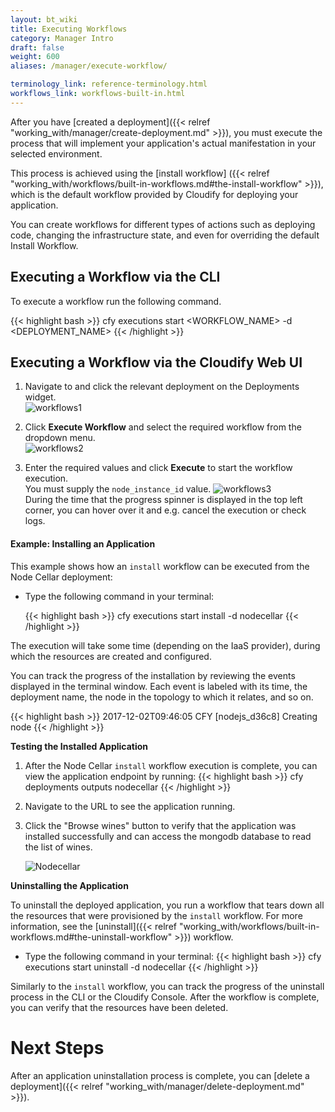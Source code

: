 ```yaml
---
layout: bt_wiki
title: Executing Workflows
category: Manager Intro
draft: false
weight: 600
aliases: /manager/execute-workflow/

terminology_link: reference-terminology.html
workflows_link: workflows-built-in.html
---
```


After you have [created a deployment]({{< relref "working_with/manager/create-deployment.md" >}}), you must execute the process that will implement your application's actual manifestation in your selected environment.

This process is achieved using the [install workflow] ({{< relref "working_with/workflows/built-in-workflows.md#the-install-workflow" >}}), which is the default workflow provided by Cloudify for deploying your application.

You can create workflows for different types of actions such as deploying code, changing the infrastructure state, and even for overriding the default Install Workflow.


## Executing a Workflow via the CLI

To execute a workflow run the following command.

{{< highlight  bash >}}
cfy executions start <WORKFLOW_NAME> -d <DEPLOYMENT_NAME>
{{< /highlight >}}


## Executing a Workflow via the Cloudify Web UI

1. Navigate to and click the relevant deployment on the Deployments widget.   
   ![workflows1]( /images/manager/ui-deployments-nodecellar.png )

2. Click **Execute Workflow** and select the required workflow from the dropdown menu.   
   ![workflows2]( /images/manager/ui-workflows2.png )

3. Enter the required values and click **Execute** to start the workflow execution.   
   You must supply the `node_instance_id` value.
   ![workflows3]( /images/manager/ui-workflows3.png )<br>
   During the time that the progress spinner is displayed in the top left corner, you can hover over it and e.g. cancel the execution or check logs.<br>
   
#### Example: Installing an Application

This example shows how an `install` workflow can be executed from the Node Cellar deployment:

* Type the following command in your terminal:

  {{< highlight  bash >}}
  cfy executions start install -d nodecellar
  {{< /highlight >}}

The execution will take some time (depending on the IaaS provider), during which the resources are created and configured.

You can track the progress of the installation by reviewing the events displayed in the terminal window. Each event is labeled with its time, the deployment name, the node in the topology to which it relates, and so on.

{{< highlight  bash  >}}
2017-12-02T09:46:05 CFY <nodecellar> [nodejs_d36c8] Creating node
{{< /highlight >}}

**Testing the Installed Application**

1. After the Node Cellar `install` workflow execution is complete, you can view the application endpoint by running:
   {{< highlight  bash >}}
   cfy deployments outputs nodecellar
   {{< /highlight >}}

2. Navigate to the URL to see the application running.

3. Click the "Browse wines" button to verify that the application was installed successfully and can access the mongodb database to read the list of wines.   

   ![Nodecellar]( /images/guide/quickstart-openstack/nodecellar.png )

**Uninstalling the Application**

To uninstall the deployed application, you run a workflow that tears down all the resources that were provisioned by the `install` workflow. For more information, see the [uninstall]({{< relref "working_with/workflows/built-in-workflows.md#the-uninstall-workflow" >}}) workflow. 

* Type the following command in your terminal:
  {{< highlight  bash >}}
  cfy executions start uninstall -d nodecellar
  {{< /highlight >}}   

Similarly to the `install` workflow, you can track the progress of the uninstall process in the CLI or the Cloudify Console.
After the workflow is complete, you can verify that the resources have been deleted.

# Next Steps

After an application uninstallation process is complete, you can [delete a deployment]({{< relref "working_with/manager/delete-deployment.md" >}}).
